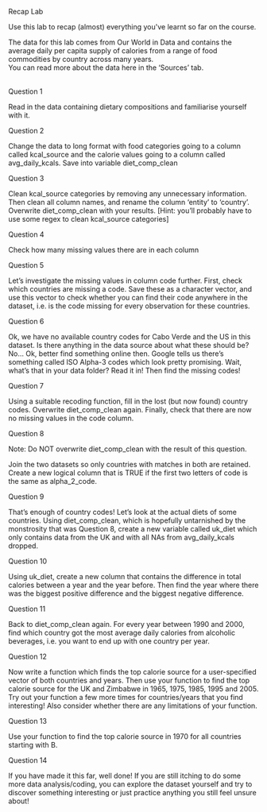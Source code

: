 Recap Lab


Use this lab to recap (almost) everything you've learnt so far on the course.

The data for this lab comes from Our World in Data and contains the average daily per capita supply of calories from a range of food commodities by country across many years.
<br>
You can read more about the data here in the ‘Sources’ tab.

<br>
Question 1

Read in the data containing dietary compositions and familiarise yourself with it.



Question 2

Change the data to long format with food categories going to a column called kcal_source and the calorie values going to a column called avg_daily_kcals. Save into variable diet_comp_clean



Question 3

Clean kcal_source categories by removing any unnecessary information. Then clean all column names, and rename the column ‘entity’ to ‘country’. Overwrite diet_comp_clean with your results. [Hint: you’ll probably have to use some regex to clean kcal_source categories]



Question 4

Check how many missing values there are in each column



Question 5

Let’s investigate the missing values in column code further. First, check which countries are missing a code. Save these as a character vector, and use this vector to check whether you can find their code anywhere in the dataset, i.e. is the code missing for every observation for these countries.



Question 6

Ok, we have no available country codes for Cabo Verde and the US in this dataset. Is there anything in the data source about what these should be? No… Ok, better find something online then. Google tells us there’s something called ISO Alpha-3 codes which look pretty promising. Wait, what’s that in your data folder? Read it in! Then find the missing codes!



Question 7

Using a suitable recoding function, fill in the lost (but now found) country codes. Overwrite diet_comp_clean again. Finally, check that there are now no missing values in the code column.



Question 8

Note: Do NOT overwrite diet_comp_clean with the result of this question.

Join the two datasets so only countries with matches in both are retained. Create a new logical column that is TRUE if the first two letters of code is the same as alpha_2_code.



Question 9

That’s enough of country codes! Let’s look at the actual diets of some countries. Using diet_comp_clean, which is hopefully untarnished by the monstrosity that was Question 8, create a new variable called uk_diet which only contains data from the UK and with all NAs from avg_daily_kcals dropped.



Question 10

Using uk_diet, create a new column that contains the difference in total calories between a year and the year before. Then find the year where there was the biggest positive difference and the biggest negative difference.



Question 11

Back to diet_comp_clean again. For every year between 1990 and 2000, find which country got the most average daily calories from alcoholic beverages, i.e. you want to end up with one country per year.



Question 12

Now write a function which finds the top calorie source for a user-specified vector of both countries and years. Then use your function to find the top calorie source for the UK and Zimbabwe in 1965, 1975, 1985, 1995 and 2005. Try out your function a few more times for countries/years that you find interesting! Also consider whether there are any limitations of your function.



Question 13

Use your function to find the top calorie source in 1970 for all countries starting with B.



Question 14

If you have made it this far, well done! If you are still itching to do some more data analysis/coding, you can explore the dataset yourself and try to discover something interesting or just practice anything you still feel unsure about!